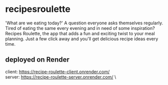 # recipesroulette
'What are we eating today?' A question everyone asks themselves regularly.  Tired of eating the same every evening and in need of some inspiration? Recipes Roulette, the app that adds a fun and exciting twist to your meal planning. Just a few click away and you'll get delicious recipe ideas every time.


## deployed on Render
client: https://recipe-roulette-client.onrender.com/ \
server: https://recipe-roulette-server.onrender.com/ \